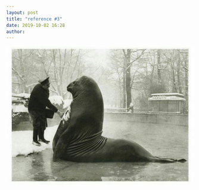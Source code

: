 ```yaml
---
layout: post
title: "reference #3"
date: 2019-10-02 16:28
author:
---
```


![seal scrub](/images/reference/seal-scrub.jpg)
